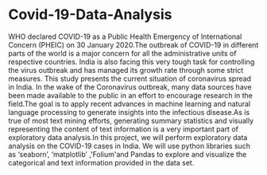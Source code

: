# Covid-19-Data-Analysis
WHO declared COVID-19 as a Public Health Emergency of International Concern (PHEIC) on 30 January 2020.The outbreak of  COVID-19 in different parts of the world is a major concern for all the administrative units of respective countries.  India is also facing this very tough task for controlling the virus outbreak and has managed its growth rate through some  strict measures. This study presents the current situation of coronavirus spread in India. In the wake of the Coronavirus  outbreak, many data sources have been made available to the public in an effort to encourage research in the field.The goal is to apply recent advances in machine learning and natural language processing to generate insights into the infectious  disease.As is true of most text mining efforts, generating summary statistics and visually representing the content of text information is a very important part of exploratory data analysis.In this project, we will perform exploratory data analysis on the COVID-19 cases in India. We will use python libraries such as ‘seaborn’, ‘matplotlib’ ,'Folium'and Pandas to explore and visualize the  categorical and text information provided in the data set.
